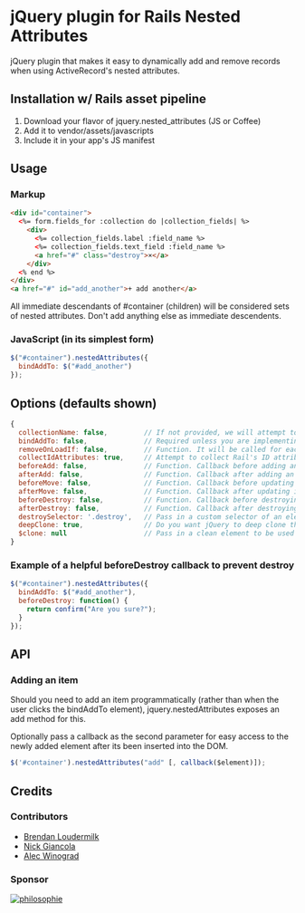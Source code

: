 # jQuery plugin for Rails Nested Attributes

jQuery plugin that makes it easy to dynamically add and remove records when using ActiveRecord's nested attributes.

## Installation w/ Rails asset pipeline

1. Download your flavor of jquery.nested_attributes (JS or Coffee)
2. Add it to vendor/assets/javascripts
3. Include it in your app's JS manifest

## Usage

### Markup

```html
<div id="container">
  <%= form.fields_for :collection do |collection_fields| %>
    <div>
      <%= collection_fields.label :field_name %>
      <%= collection_fields.text_field :field_name %>
      <a href="#" class="destroy">×</a>
    </div>
  <% end %>
</div>
<a href="#" id="add_another">+ add another</a>
```

All immediate descendants of #container (children) will be considered sets of
nested attributes. Don't add anything else as immediate descendents.

### JavaScript (in its simplest form)

```javascript
$("#container").nestedAttributes({
  bindAddTo: $("#add_another")
});
```

## Options (defaults shown)

```javascript
{
  collectionName: false,         // If not provided, we will attempt to autodetect. Provide this for complex collection names
  bindAddTo: false,              // Required unless you are implementing your own add handler (see API below). The single DOM element that when clicked will add another set of fields
  removeOnLoadIf: false,         // Function. It will be called for each existing item, return true to remove that item
  collectIdAttributes: true,     // Attempt to collect Rail's ID attributes
  beforeAdd: false,              // Function. Callback before adding an item. Returning false from the callback stops the add process.
  afterAdd: false,               // Function. Callback after adding an item
  beforeMove: false,             // Function. Callback before updating indexes on an item
  afterMove: false,              // Function. Callback after updating indexes on an item
  beforeDestroy: false,          // Function. Callback before destroying an item. Returning false from the callback stops the destroy process.
  afterDestroy: false,           // Function. Callback after destroying an item
  destroySelector: '.destroy',   // Pass in a custom selector of an element in each item that will destroy that item when clicked
  deepClone: true,               // Do you want jQuery to deep clone the element? Deep clones preserve events. Undesirable when using BackBone views for each element.
  $clone: null                   // Pass in a clean element to be used when adding new items. Useful when using plugins like jQuery UI Datepicker or Select2. Use in conjunction with `afterAdd`.
}
```

### Example of a helpful beforeDestroy callback to prevent destroy

```javascript
$("#container").nestedAttributes({
  bindAddTo: $("#add_another"),
  beforeDestroy: function() {
    return confirm("Are you sure?");
  }
});
```

## API

### Adding an item

Should you need to add an item programmatically (rather than when the user clicks
the bindAddTo element), jquery.nestedAttributes exposes an add method for this.

Optionally pass a callback as the second parameter for easy access to the
newly added element after its been inserted into the DOM.

```javascript
$('#container').nestedAttributes("add" [, callback($element)]);
```

## Credits

### Contributors

* [Brendan Loudermilk](https://github.com/bloudermilk)
* [Nick Giancola](https://github.com/patbenatar)
* [Alec Winograd](https://github.com/awinograd)

### Sponsor

[![philosophie](http://patbenatar.github.io/showoff/images/philosophie.png)](http://gophilosophie.com)
